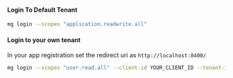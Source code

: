  #### Login To Default Tenant

 ```sh
 mg login --scopes "application.readwrite.all"
 ```

 #### Login to your own tenant
 In your app registration set the redirect uri as `http://localhost:8400/`

 ```sh
 mg login --scopes "user.read.all" --client-id YOUR_CLIENT_ID --tenant-id YOUR_TENANT_ID
 ```
